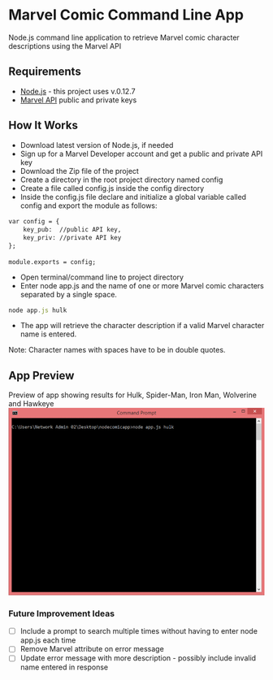 # Marvel Comic Command Line App
Node.js command line application to retrieve Marvel comic character descriptions using the Marvel API 

## Requirements
-	[Node.js](https://nodejs.org/) - this project uses v.0.12.7
-	[Marvel API](http://developer.marvel.com/docs) public and private keys

## How It Works
- Download latest version of Node.js, if needed
- Sign up for a Marvel Developer account and get a public and private API key
- Download the Zip file of the project
- Create a directory in the root project directory named config
- Create a file called config.js inside the config directory
- Inside the config.js file declare and initialize a global variable called config and export the module as follows:
```
var config = {
	key_pub:  //public API key,
	key_priv: //private API key
};

module.exports = config;
```
- Open terminal/command line to project directory
- Enter node app.js and the name of one or more Marvel comic characters separated by a single space. 
```javascript
node app.js hulk
```
- The app will retrieve the character description if a valid Marvel character name is entered.

Note: Character names with spaces have to be in double quotes.

## App Preview
Preview of app showing results for Hulk, Spider-Man, Iron Man, Wolverine and Hawkeye
![App preview showing results for Hulk, Spider-Man, Iron Man, Wolverine and Hawkeye](https://github.com/danie11edotcom/nodecomicapp/blob/master/img/nodeapppreview.gif)

### Future Improvement Ideas
- [ ] Include a prompt to search multiple times without having to enter node app.js each time
- [ ] Remove Marvel attribute on error message
- [ ] Update error message with more description - possibly include invalid name entered in response
